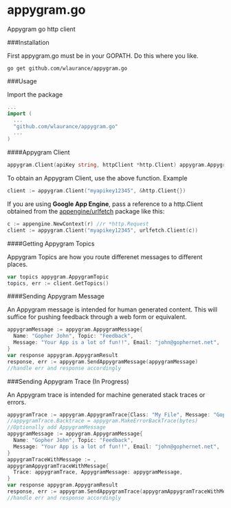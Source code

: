 appygram.go
===========

Appygram go http client


###Installation

First appygram.go must be in your GOPATH. Do this where you like.

```
go get github.com/wlaurance/appygram.go
```

###Usage

Import the package

```go
...
import (
  ...
  "github.com/wlaurance/appygram.go"
  ...
)
```

####Appygram Client

```go
appygram.Client(apiKey string, httpClient *http.Client) appygram.AppygramClient
```

To obtain an Appygram Client, use the above function. Example

```go
client := appygram.Client("myapikey12345", &http.Client{})
```

If you are using **Google App Engine**, pass a reference to a
http.Client obtained from the [appengine/urlfetch](https://developers.google.com/appengine/docs/go/urlfetch/)
package like this:

```go
c := appengine.NewContext(r) //r *http.Request
client := appygram.Client("myapikey12345", urlfetch.Client(c))
```

####Getting Appygram Topics

Appygram Topics are how you route differenet messages to different
places.

```go
var topics appygram.AppygramTopic
topics, err := client.GetTopics()
```

####Sending Appygram Message

An Appygram message is intended for human generated content. This will
suffice for pushing feedback through a web form or equivalent.

```go
appygramMessage := appygram.AppygramMessage{
  Name: "Gopher John", Topic: "Feedback",
  Message: "Your App is a lot of fun!!", Email: "john@gophernet.net",
}
var response appygram.AppygramResult
response, err := appygram.SendAppygramMessage(appygramMessage)
//handle err and response accordingly
```

###Sending Appygram Trace (In Progress)

An Appygram trace is intended for machine generated stack traces or
errors.

```go
appygramTrace := appygram.AppygramTrace{Class: "My File", Message: "Gophers"}
//appygramTrace.Backtrace = appygram.MakeErrorBackTrace(bytes)
//Optionally add AppygramMessage
appygramMessage := appygram.AppygramMessage{
  Name: "Gopher John", Topic: "Feedback",
  Message: "Your App is a lot of fun!!", Email: "john@gophernet.net",
}
appygramTraceWithMessage := ,
appygramAppygramTraceWithMessage{
  Trace: appygramTrace, AppygramMessage: appygramMessage,
}
var response appygram.AppygramResult
response, err := appygram.SendAppygramTrace(appygramAppygramTraceWithMessage)
//handle err and response accordingly
```


